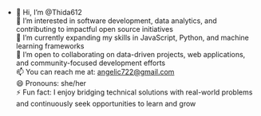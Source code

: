 - 👋 Hi, I’m @Thida612<br>
👀 I’m interested in software development, data analytics, and contributing to impactful open source initiatives<br>
🌱 I’m currently expanding my skills in JavaScript, Python, and machine learning frameworks<br>
💞️ I’m open to collaborating on data-driven projects, web applications, and community-focused development efforts<br>
📫 You can reach me at: angelic722@gmail.com<br>
😄 Pronouns: she/her<br>
⚡ Fun fact: I enjoy bridging technical solutions with real-world problems and continuously seek opportunities to learn and grow



<!---
Thida612/Thida612 is a ✨ special ✨ repository because its `README.md` (this file) appears on your GitHub profile.
You can click the Preview link to take a look at your changes.
--->
